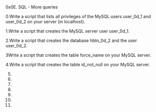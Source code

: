 0x0E. SQL - More queries 

0.Write a script that lists all privileges of the MySQL users user_0d_1 and user_0d_2 on your server (in localhost).

1.Write a script that creates the MySQL server user user_0d_1. 

2.Write a script that creates the database hbtn_0d_2 and the user user_0d_2.

3Write a script that creates the table force_name on your MySQL server.

4.Write a script that creates the table id_not_null on your MySQL server.

5.

6.

7.

8.

9.

10.

11.
